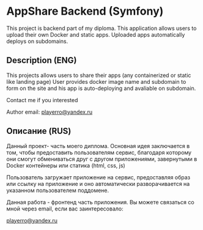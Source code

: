 # AppShare Backend (Symfony)

This project is backend part of my diploma. This application allows users to upload their own Docker and static apps.
Uploaded apps automatically deploys on subdomains.

##  Description (ENG)

This projects allows users to share their apps (any containerized or static like landing page)
User provides docker image name and subdomain to form on the site and his app is auto-deploying and avaliable on subdomain.

Contact me if you interested

Author email: playerro@yandex.ru

## Описание (RUS)

Данный проект- часть моего диплома. Основная идея заключается в том, чтобы предоставить пользователям сервис, благодаря которому они смогут обмениваться друг с другом приложениями, завернутыми в Docker контейнеры или статика (html, css, js)

Пользователь загружает приложение на сервис, предоставляя образ или ссылку на приложение и оно автоматически разворачивается на указанном пользователем поддомене.

Данная работа - фронтенд часть приложения. Вы можете связаться со мной через email, если вас заинтересовало:

playerro@yandex.ru

